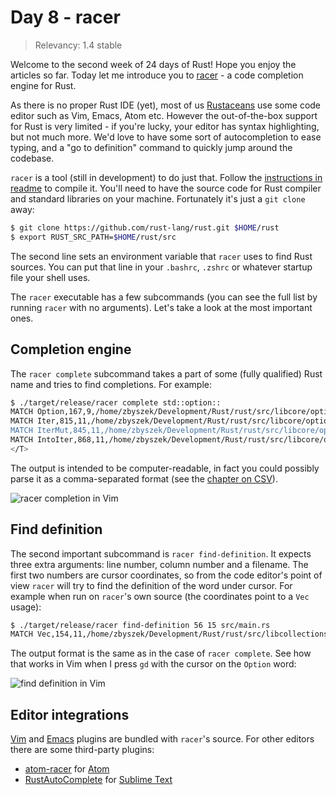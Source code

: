 # Day 8 - racer

> Relevancy: 1.4 stable

Welcome to the second week of 24 days of Rust! Hope you enjoy the articles so far. Today let me introduce you to [racer](https://github.com/phildawes/racer) - a code completion engine for Rust.

As there is no proper Rust IDE (yet), most of us [Rustaceans](http://www.rustaceans.org/) use some code editor such as Vim, Emacs, Atom etc. However the out-of-the-box support for Rust is very limited - if you're lucky, your editor has syntax highlighting, but not much more. We'd love to have some sort of autocompletion to ease typing, and a "go to definition" command to quickly jump around the codebase.

`racer` is a tool (still in development) to do just that. Follow the [instructions in readme](https://github.com/phildawes/racer) to compile it. You'll need to have the source code for Rust compiler and standard libraries on your machine. Fortunately it's just a `git clone` away:

```sh
$ git clone https://github.com/rust-lang/rust.git $HOME/rust
$ export RUST_SRC_PATH=$HOME/rust/src
```

The second line sets an environment variable that `racer` uses to find Rust sources. You can put that line in your `.bashrc`, `.zshrc` or whatever startup file your shell uses.

The `racer` executable has a few subcommands (you can see the full list by running `racer` with no arguments). Let's take a look at the most important ones.

Completion engine
-----------------

The `racer complete` subcommand takes a part of some (fully qualified) Rust name and tries to find completions. For example:

```sh
$ ./target/release/racer complete std::option::
MATCH Option,167,9,/home/zbyszek/Development/Rust/rust/src/libcore/option.rs,Enum,pub enum Option<T> {
MATCH Iter,815,11,/home/zbyszek/Development/Rust/rust/src/libcore/option.rs,Struct,pub struct Iter<'a, A: 'a> { inner: Item<&'a A> }
MATCH IterMut,845,11,/home/zbyszek/Development/Rust/rust/src/libcore/option.rs,Struct,pub struct IterMut<'a, A: 'a> { inner: Item<&'a mut A> }
MATCH IntoIter,868,11,/home/zbyszek/Development/Rust/rust/src/libcore/option.rs,Struct,pub struct IntoIter<A> { inner: Item<A> }</A></A>
</T>
```

The output is intended to be computer-readable, in fact you could possibly parse it as a comma-separated format (see the [chapter on CSV](day3.md)).

![racer completion in Vim](//i.imgur.com/gE3Q7i4.png)

Find definition
---------------

The second important subcommand is `racer find-definition`. It expects three extra arguments: line number, column number and a filename. The first two numbers are cursor coordinates, so from the code editor's point of view `racer` will try to find the definition of the word under cursor. For example when run on `racer`'s own source (the coordinates point to a `Vec` usage):

```sh
$ ./target/release/racer find-definition 56 15 src/main.rs
MATCH Vec,154,11,/home/zbyszek/Development/Rust/rust/src/libcollections/vec.rs,Struct,pub struct Vec<T> {

```

The output format is the same as in the case of `racer complete`. See how that works in Vim when I press `gd` with the cursor on the `Option` word:

![find definition in Vim](//i.imgur.com/fyE80H5.gif)

Editor integrations
-------------------

[Vim](https://github.com/phildawes/racer/blob/master/editors/racer.vim) and [Emacs](https://github.com/phildawes/racer/blob/master/editors/racer.el) plugins are bundled with `racer`'s source. For other editors there are some third-party plugins:

 * [atom-racer](https://github.com/edubkendo/atom-racer) for [Atom](https://atom.io/)
 * [RustAutoComplete](https://sublime.wbond.net/packages/RustAutoComplete) for [Sublime Text](http://www.sublimetext.com/)
